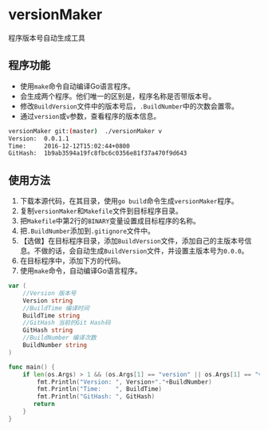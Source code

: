 # versionMaker
程序版本号自动生成工具

## 程序功能
+ 使用`make`命令自动编译Go语言程序。
+ 会生成两个程序。他们唯一的区别是，程序名称是否带版本号。
+ 修改`BuildVersion`文件中的版本号后，`.BuildNumber`中的次数会置零。
+ 通过`version`或`v`参数，查看程序的版本信息。
```bash
versionMaker git:(master)  ./versionMaker v
Version:  0.0.1.1
Time:     2016-12-12T15:02:44+0800
GitHash:  1b9ab3594a19fc8fbc6c0356e81f37a470f9d643
```
## 使用方法

1. 下载本源代码，在其目录，使用`go build`命令生成`versionMaker`程序。
2. 复制`versionMaker`和`Makefile`文件到目标程序目录。
3. 把`Makefile`中第2行的`BINARY`变量设置成目标程序的名称。
4. 把`.BuildNumber`添加到`.gitignore`文件中。
5. 【选做】在目标程序目录，添加`BuildVersion`文件，添加自己的主版本号信息。不做的话，会自动生成`BuildVersion`文件，并设置主版本号为`0.0.0`。
6. 在目标程序中，添加下方的代码。
7. 使用`make`命令，自动编译Go语言程序。
```go
var (
	//Version 版本号
	Version string
	//BuildTime 编译时间
	BuildTime string
	//GitHash 当前的Git Hash码
	GitHash string
	//BuildNumber 编译次数
	BuildNumber string
)

func main() {
	if len(os.Args) > 1 && (os.Args[1] == "version" || os.Args[1] == "v") {
		fmt.Println("Version: ", Version+"."+BuildNumber)
		fmt.Println("Time:    ", BuildTime)
		fmt.Println("GitHash: ", GitHash)
       return 
	}
}
```